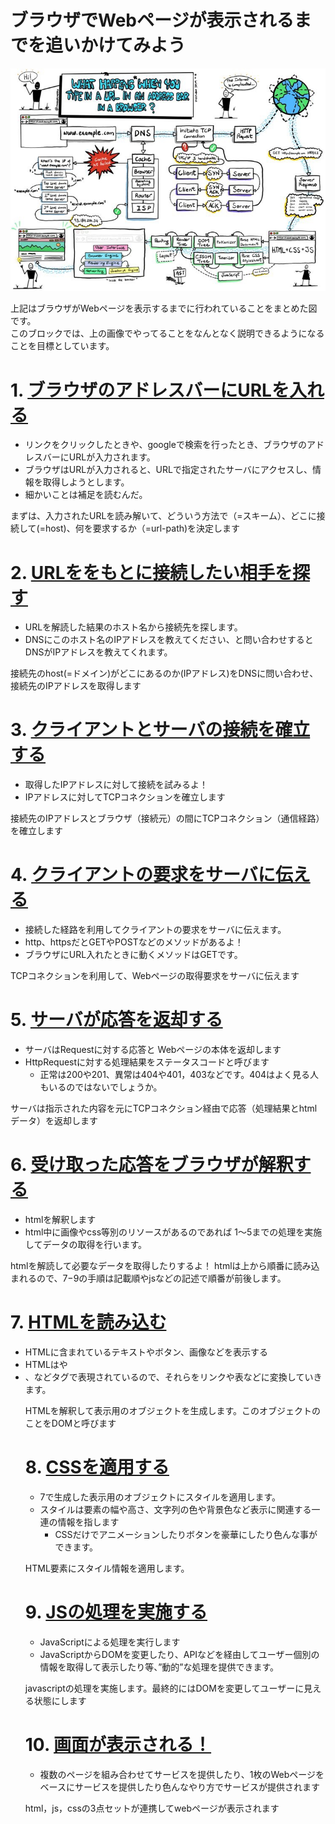 # ブラウザでWebページが表示されるまでを追いかけてみよう
![インターネットの流れの図](img/base.jpg)

上記はブラウザがWebページを表示するまでに行われていることをまとめた図です。<br>
このブロックでは、上の画像でやってることをなんとなく説明できるようになることを目標としています。<br>

# 1. [ブラウザのアドレスバーにURLを入れる](/web_browse/1.md)
- リンクをクリックしたときや、googleで検索を行ったとき、ブラウザのアドレスバーにURLが入力されます。
- ブラウザはURLが入力されると、URLで指定されたサーバにアクセスし、情報を取得しようとします。
- 細かいことは補足を読むんだ。

まずは、入力されたURLを読み解いて、どういう方法で（=スキーム）、どこに接続して(=host)、何を要求するか（=url-path)を決定します


# 2. [URLををもとに接続したい相手を探す](/web_browse/2.md)
- URLを解読した結果のホスト名から接続先を探します。
- DNSにこのホスト名のIPアドレスを教えてください、と問い合わせするとDNSがIPアドレスを教えてくれます。

接続先のhost(=ドメイン)がどこにあるのか(IPアドレス)をDNSに問い合わせ、接続先のIPアドレスを取得します

# 3. [クライアントとサーバの接続を確立する](/web_browse/3.md)
- 取得したIPアドレスに対して接続を試みるよ！
- IPアドレスに対してTCPコネクションを確立します

接続先のIPアドレスとブラウザ（接続元）の間にTCPコネクション（通信経路）を確立します

# 4. [クライアントの要求をサーバに伝える](/web_browse/4.md)
- 接続した経路を利用してクライアントの要求をサーバに伝えます。
- http、httpsだとGETやPOSTなどのメソッドがあるよ！
- ブラウザにURL入れたときに動くメソッドはGETです。

TCPコネクションを利用して、Webページの取得要求をサーバに伝えます

# 5. [サーバが応答を返却する](/web_browse/5.md)
- サーバはRequestに対する応答と Webページの本体を返却します
- HttpRequestに対する処理結果をステータスコードと呼びます
    - 正常は200や201、異常は404や401，403などです。404はよく見る人もいるのではないでしょうか。

サーバは指示された内容を元にTCPコネクション経由で応答（処理結果とhtmlデータ）を返却します

# 6. [受け取った応答をブラウザが解釈する](/web_browse/6.md)
- htmlを解釈します
- html中に画像やcss等別のリソースがあるのであれば 1〜5までの処理を実施してデータの取得を行います。

htmlを解読して必要なデータを取得したりするよ！ 
htmlは上から順番に読み込まれるので、7−9の手順は記載順やjsなどの記述で順番が前後します。

# 7. [HTMLを読み込む](/web_browse/7.md)
- HTMLに含まれているテキストやボタン、画像などを表示する
- HTMLは<a>や<li>、<table>などタグで表現されているので、それらをリンクや表などに変換していきます。

HTMLを解釈して表示用のオブジェクトを生成します。このオブジェクトのことをDOMと呼びます

# 8. [CSSを適用する](/web_browse/8.md)
- 7で生成した表示用のオブジェクトにスタイルを適用します。
- スタイルは要素の幅や高さ、文字列の色や背景色など表示に関連する一連の情報を指します
    - CSSだけでアニメーションしたりボタンを豪華にしたり色んな事ができます。

HTML要素にスタイル情報を適用します。

# 9. [JSの処理を実施する](/web_browse/9.md)
- JavaScriptによる処理を実行します
- JavaScriptからDOMを変更したり、APIなどを経由してユーザー個別の情報を取得して表示したり等、”動的”な処理を提供できます。

javascriptの処理を実施します。最終的にはDOMを変更してユーザーに見える状態にします

# 10. [画面が表示される！](/web_browse/10.md)
- 複数のページを組み合わせてサービスを提供したり、1枚のWebページをベースにサービスを提供したり色んなやり方でサービスが提供されます

html，js，cssの3点セットが連携してwebページが表示されます